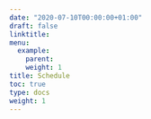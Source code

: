 ```yaml
---
date: "2020-07-10T00:00:00+01:00"
draft: false
linktitle: 
menu:
  example:
    parent: 
    weight: 1
title: Schedule
toc: true
type: docs
weight: 1
---
```


